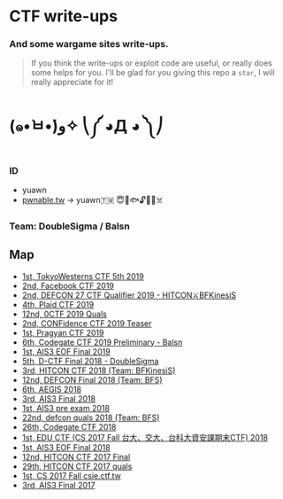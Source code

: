 # CTF write-ups
### And some wargame sites write-ups.
> If you think the write-ups or exploit code are useful, or really does some helps for you. I'll be glad for you giving this repo a `star`, I will really appreciate for it!
# (๑•̀ㅂ•́)ﻭ✧ ⎝༼ ◕Д ◕ ༽⎠
### ID
* yuawn
* [pwnable.tw](https://pwnable.tw/user/370) -> yuawn🇹🇼 😇🍊🐟🔓🤖🐻☠️
### Team: DoubleSigma / Balsn
## Map
* [1st, TokyoWesterns CTF 5th 2019](https://github.com/yuawn/CTF/tree/master/2019/twctf)
* [2nd, Facebook CTF 2019](https://github.com/yuawn/CTF/tree/master/2019/fbctf-2019)
* [2nd, DEFCON 27 CTF Qualifier 2019 - HITCON⚔BFKinesiS](https://github.com/yuawn/CTF/tree/master/2019/defcon27-quals-2019)
* [4th, Plaid CTF 2019](https://balsn.tw/ctf_writeup/20190413-plaidctf/)
* [12nd, 0CTF 2019 Quals](https://github.com/yuawn/CTF/tree/master/2019/0ctf)
* [2nd, CONFidence CTF 2019 Teaser](https://github.com/yuawn/CTF/tree/master/2019/confidence_teaser)
* [1st, Pragyan CTF 2019](https://github.com/yuawn/CTF/tree/master/2019/pragyan)
* [6th, Codegate CTF 2019 Preliminary - Balsn](https://github.com/yuawn/CTF/tree/master/2019/codegate)
* [1st, AIS3 EOF Final 2019](https://github.com/yuawn/CTF/tree/master/2019/EOF_Final)
* [5th, D-CTF Final 2018 - DoubleSigma](https://github.com/yuawn/CTF/tree/master/2018/defcamp-ctf-final)
* [3rd, HITCON CTF 2018 (Team: BFKinesiS)](https://github.com/yuawn/CTF/tree/master/2018/HITCON_CTF)
* [12nd, DEFCON Final 2018 (Team: BFS)](https://github.com/yuawn/CTF/tree/master/2018/DEFCON_Final)
* [6th, AEGIS 2018](https://github.com/yuawn/CTF/tree/master/2018/aegis)
* [3rd, AIS3 Final 2018](https://github.com/yuawn/CTF/tree/master/2018/ais3_final)
* [1st, AIS3 pre exam 2018](https://github.com/yuawn/CTF/tree/master/2018/ais3_pre_exam)
* [22nd, defcon quals 2018 (Team: BFS)](https://github.com/yuawn/CTF/tree/master/2018/defcon)
* [26th, Codegate CTF 2018](https://github.com/yuawn/CTF/tree/master/2018/Codegate)
* [1st, EDU CTF (CS 2017 Fall 台大、交大、台科大資安課期末CTF) 2018](https://github.com/yuawn/CTF/tree/master/2018/2017_Fall_Edu-CTF_AIS3-EOF-CTF)
* [1st, AIS3 EOF Final 2018](https://github.com/yuawn/CTF/tree/master/2018/eof_final)
* [12nd, HITCON CTF 2017 Final](https://github.com/yuawn/CTF/tree/master/2017/HITCON_2017_Final)
* [29th, HITCON CTF 2017 quals](https://github.com/yuawn/CTF/tree/master/2017/HITCON_2017_quals)
* [1st, CS 2017 Fall csie.ctf.tw](https://github.com/yuawn/CTF/tree/master/sites/CS_2017_Fall)
* [3rd, AIS3 Final 2017](https://github.com/yuawn/CTF/tree/master/2017/AIS3_final)
